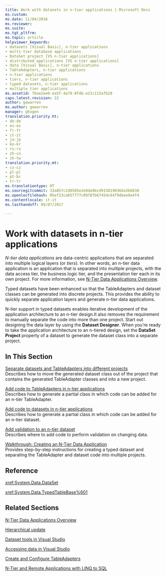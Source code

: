 ```yaml
---
title: Work with datasets in n-tier applications | Microsoft Docs
ms.custom: 
ms.date: 11/04/2016
ms.reviewer: 
ms.suite: 
ms.tgt_pltfrm: 
ms.topic: article
helpviewer_keywords:
- datasets [Visual Basic], n-tier applications
- multi-tier database applications
- DataSet project [VS n-tier applications]
- distributed applications [VS n-tier applications]
- data [Visual Basic], n-tier applications
- TableAdapters, n-tier applications
- n-tier applications
- tiers, n-tier applications
- typed datasets, n-tier applications
- multiple tier applications
ms.assetid: f6ae2ee0-ea5f-4a79-8f4b-e21c115afb20
caps.latest.revision: 22
author: gewarren
ms.author: gewarren
manager: ghogen
translation.priority.ht:
- de-de
- es-es
- fr-fr
- it-it
- ja-jp
- ko-kr
- ru-ru
- zh-cn
- zh-tw
translation.priority.mt:
- cs-cz
- pl-pl
- pt-br
- tr-tr
ms.translationtype: HT
ms.sourcegitcommit: 33a857c2d8585e2e8da9bcd9158190366a3b6830
ms.openlocfilehash: 05ef23ca65f777c09f87b67454c64f9dbee9e4f4
ms.contentlocale: it-it
ms.lasthandoff: 09/07/2017

---
```

# <a name="work-with-datasets-in-n-tier-applications"></a>Work with datasets in n-tier applications
*N-tier data applications* are data-centric applications that are separated into multiple logical layers (or *tiers*). In other words, an n-tier data application is an application that is separated into multiple projects, with the data access tier, the business logic tier, and the presentation tier each in its own project. For more information, see [N-Tier Data Applications Overview](../data-tools/n-tier-data-applications-overview.md).  
  
 Typed datasets have been enhanced so that the TableAdapters and dataset classes can be generated into discrete projects. This provides the ability to quickly separate application layers and generate n-tier data applications.  
  
 N-tier support in typed datasets enables iterative development of the application architecture to an n-tier design.It also removes the requirement to manually separate the code into more than one project. Start out designing the data layer by using the **Dataset Designer**. When you're ready to take the application architecture to an n-tiered design, set the **DataSet Project** property of a dataset to generate the dataset class into a separate project.  
  
## <a name="in-this-section"></a>In This Section  
 [Separate datasets and TableAdapters into different projects](../data-tools/separate-datasets-and-tableadapters-into-different-projects.md)  
 Describes how to move the generated dataset class out of the project that contains the generated TableAdapter classes and into a new project.  
  
 [Add code to TableAdapters in n-tier applications](../data-tools/add-code-to-tableadapters-in-n-tier-applications.md)  
 Describes how to generate a partial class in which code can be added for an n-tier TableAdapter.  
  
 [Add code to datasets in n-tier applications](../data-tools/add-code-to-datasets-in-n-tier-applications.md)  
 Describes how to generate a partial class in which code can be added for an n-tier dataset.  
  
 [Add validation to an n-tier dataset](../data-tools/add-validation-to-an-n-tier-dataset.md)  
 Describes where to add code to perform validation on changing data.  
  
 [Walkthrough: Creating an N-Tier Data Application](../data-tools/walkthrough-creating-an-n-tier-data-application.md)  
 Provides step-by-step instructions for creating a typed dataset and separating the TableAdapter and dataset code into multiple projects.  
  
## <a name="reference"></a>Reference  
 <xref:System.Data.DataSet>  
  
 <xref:System.Data.TypedTableBase%601>  
  
## <a name="related-sections"></a>Related Sections  
 [N-Tier Data Applications Overview](../data-tools/n-tier-data-applications-overview.md)  
  
 [Hierarchical update](../data-tools/hierarchical-update.md)  
  
 [Dataset tools in Visual Studio](../data-tools/dataset-tools-in-visual-studio.md)  
  
 [Accessing data in Visual Studio](../data-tools/accessing-data-in-visual-studio.md)  
  
 [Create and Configure TableAdapters](create-and-configure-tableadapters.md)   
  
 [N-Tier and Remote Applications with LINQ to SQL](http://msdn.microsoft.com/Library/854a1cdd-53cb-45f5-83ca-63962a9b3598)
